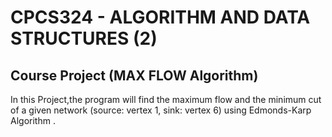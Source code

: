 # CPCS324 - ALGORITHM AND DATA STRUCTURES (2)
## Course Project (MAX FLOW Algorithm)
In this Project,the program will find the maximum flow and the minimum cut of a given network (source: vertex 1, sink: vertex 6) using Edmonds-Karp Algorithm .